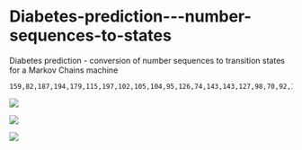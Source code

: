 # Diabetes-prediction---number-sequences-to-states
Diabetes prediction - conversion of number sequences to transition states for a Markov Chains machine
```
159,82,187,194,179,115,197,102,105,104,95,126,74,143,143,127,98,70,92,170,168,182,149,85,137,100,170,180,61,177,86,195,198,182,150,197,103,103,186,100,96,196
```
<kbd><img src="https://github.com/Gagniuc/Diabetes-prediction-using-Markov-Chains/blob/main/screenshot/Medical%20prediction%20on%20diabetes.gif" /></kbd>

<kbd><img src="https://github.com/Gagniuc/Diabetes-prediction-using-Markov-Chains/blob/main/screenshot/How%20to%201.PNG" /></kbd>

<kbd><img src="https://github.com/Gagniuc/Diabetes-prediction-using-Markov-Chains/blob/main/screenshot/How%20to%202.PNG" /></kbd>

